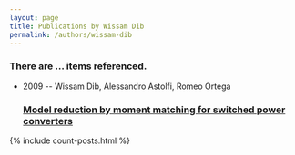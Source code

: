 ```yaml
---
layout: page
title: Publications by Wissam Dib
permalink: /authors/wissam-dib
---
```


<h3 id="number-posts">There are ... items referenced.</h3>
<ul class="post-list">
<li><span class='post-meta'>2009 -- Wissam Dib, Alessandro Astolfi, Romeo Ortega</span><h3><a class='post-link' href="{{ site.baseurl }}/model-reduction-by-moment-matching-for-switched-power-converters">Model reduction by moment matching for switched power converters</a></h3></li>

</ul>
{% include count-posts.html %}
